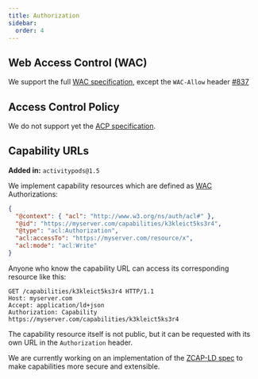 ```yaml
---
title: Authorization
sidebar:
  order: 4
---
```


## Web Access Control (WAC)

We support the full [WAC specification](https://solid.github.io/web-access-control-spec/), except the `WAC-Allow` header [#837](https://github.com/assemblee-virtuelle/semapps/issues/837)

## Access Control Policy

We do not support yet the [ACP specification](https://solid.github.io/authorization-panel/acp-specification/).

## Capability URLs

**Added in:** `activitypods@1.5`

We implement capability resources which are defined as [WAC](https://solid.github.io/web-access-control-spec/) Authorizations:

```json
{
  "@context": { "acl": "http://www.w3.org/ns/auth/acl#" },
  "@id": "https://myserver.com/capabilities/k3kleict5ks3r4",
  "@type": "acl:Authorization",
  "acl:accessTo": "https://myserver.com/resource/x",
  "acl:mode": "acl:Write"
}
```

Anyone who know the capability URL can access its corresponding resource like this:

```
GET /capabilities/k3kleict5ks3r4 HTTP/1.1
Host: myserver.com
Accept: application/ld+json
Authorization: Capability https://myserver.com/capabilities/k3kleict5ks3r4
```

The capability resource itself is not public, but it can be requested with its own URL in the `Authorization` header.

We are currently working on an implementation of the [ZCAP-LD spec](https://w3c-ccg.github.io/zcap-spec/) to make capabilities more secure and extensible.
